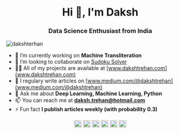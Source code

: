 <h1 align="center">Hi 👋, I'm Daksh</h1>
<h3 align="center">Data Science Enthusiast from India</h3>
<p align="left"> <img src="https://komarev.com/ghpvc/?username=dakshterhan" alt="dakshterhan" /> </p>

- 🔭 I’m currently working on **Machine Transliteration**
- 👯 I’m looking to collaborate on [Sudoku Solver ](https://github.com/dakshtrehan/Sudoku-Solver)
- 👨‍💻 All of my projects are available at [www.dakshtrehan.com](www.dakshtrehan.com)
- 📝 I regulary write articles on [www.medium.com/@dakshtrehan](www.medium.com/@dakshtrehan)
- 💬 Ask me about **Deep Learning, Machine Learning, Python**
- 📫 You can reach me at **daksh.trehan@hotmail.com**
- ⚡ Fun fact **I publish articles weekly (with probability 0.3)**


<p align="center">
<a href="https://fb.com/daksh.trehan.9" target="blank"><img align="center" src="https://cdn.jsdelivr.net/npm/simple-icons@3.0.1/icons/facebook.svg" alt="daksh.trehan.9" height="20" width="20" /></a>
<a href="https://twitter.com/@dakshtrehan" target="blank"><img align="center" src="https://cdn.jsdelivr.net/npm/simple-icons@3.0.1/icons/twitter.svg" alt="@dakshtrehan" height="20" width="20" /></a>
<a href="https://instagram.com/_daksh_trehan_" target="blank"><img align="center" src="https://cdn.jsdelivr.net/npm/simple-icons@3.0.1/icons/instagram.svg" alt="/@_daksh_trehan_" height="20" width="20" /></a>
<a href="https://linkedin.com/in/dakshtrehan" target="blank"><img align="center" src="https://cdn.jsdelivr.net/npm/simple-icons@3.0.1/icons/linkedin.svg" alt="www.linkedin.com/in/dakshtrehan" height="20" width="20" /></a>
<a href="https://medium.com/@dakshtrehan" target="blank"><img align="center" src="https://cdn3.iconfinder.com/data/icons/social-media-black-white-2/512/BW_Medium_2_glyph_svg-512.png" alt="@dakshtrehan" height="20" width="20" /></a>
<a href="https://kaggle.com/dakshtrehan" target="blank"><img align="center" src="https://cdn.jsdelivr.net/npm/simple-icons@3.0.1/icons/kaggle.svg" alt="dakshtrehan" height="20" width="20" /></a>

</p>
